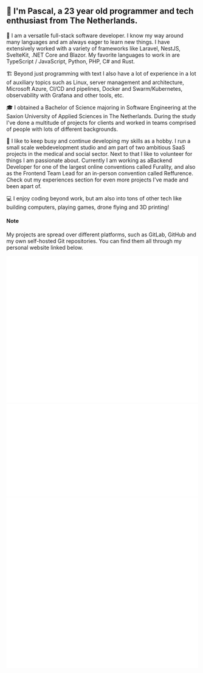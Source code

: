 ## 👋 I'm Pascal, a 23 year old programmer and tech enthusiast from The Netherlands.

🤝 I am a versatile full-stack software developer. I know my way around many languages and am always eager to learn new things. I have extensively worked with a variety of frameworks like Laravel, NestJS, SvelteKit, .NET Core and Blazor. My favorite languages to work in are TypeScript / JavaScript, Python, PHP, C# and Rust.

🏗️ Beyond just programming with text I also have a lot of experience in a lot of auxiliary topics such as Linux, server management and architecture, Microsoft Azure, CI/CD and pipelines, Docker and Swarm/Kubernetes, observability with Grafana and other tools, etc.

🎓 I obtained a Bachelor of Science majoring in Software Engineering at the Saxion University of Applied Sciences in The Netherlands. During the study I've done a multitude of projects for clients and worked in teams comprised of people with lots of different backgrounds.

💼 I like to keep busy and continue developing my skills as a hobby. I run a small scale webdevelopment studio and am part of two ambitious SaaS projects in the medical and social sector. Next to that I like to volunteer for things I am passionate about. Currently I am working as aBackend Developer for one of the largest online conventions called Furality, and also as the Frontend Team Lead for an in-person convention called Reffurence. Check out my experiences section for even more projects I've made and been apart of.

💻 I enjoy coding beyond work, but am also into tons of other tech like building computers, playing games, drone flying and 3D printing!

#### **Note**

My projects are spread over different platforms, such as GitLab, GitHub and my own self-hosted Git repositories. You can find them all through my personal website linked below.

<picture>
  <img src="/github-metrics.svg" alt="Metrics">
</picture>
<br/>
<picture>
  <img src="/metrics.plugin.wakatime.svg" alt="Metrics">
</picture>
<picture>
  <img src="/metrics.plugin.steam.full.svg" alt="Metrics">
</picture>
